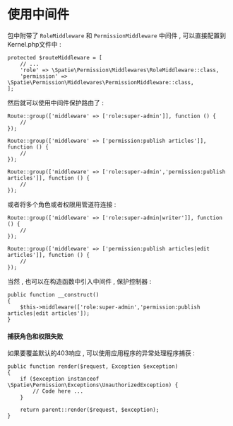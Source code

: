 # 使用中间件

包中附带了 `RoleMiddleware` 和 `PermissionMiddleware` 中间件 , 可以直接配置到Kernel.php文件中 : 

```
protected $routeMiddleware = [
    // ...
    'role' => \Spatie\Permission\Middlewares\RoleMiddleware::class,
    'permission' => \Spatie\Permission\Middlewares\PermissionMiddleware::class,
];
```

然后就可以使用中间件保护路由了 : 

```
Route::group(['middleware' => ['role:super-admin']], function () {
    //
});

Route::group(['middleware' => ['permission:publish articles']], function () {
    //
});

Route::group(['middleware' => ['role:super-admin','permission:publish articles']], function () {
    //
});
```

或者将多个角色或者权限用管道符连接 : 

```
Route::group(['middleware' => ['role:super-admin|writer']], function () {
    //
});

Route::group(['middleware' => ['permission:publish articles|edit articles']], function () {
    //
});
```

当然 , 也可以在构造函数中引入中间件 , 保护控制器 : 

```
public function __construct()
{
    $this->middleware(['role:super-admin','permission:publish articles|edit articles']);
}
```

#### 捕获角色和权限失败

如果要覆盖默认的403响应 , 可以使用应用程序的异常处理程序捕获 : 

```
public function render($request, Exception $exception)
{
    if ($exception instanceof \Spatie\Permission\Exceptions\UnauthorizedException) {
        // Code here ...
    }

    return parent::render($request, $exception);
}
```



